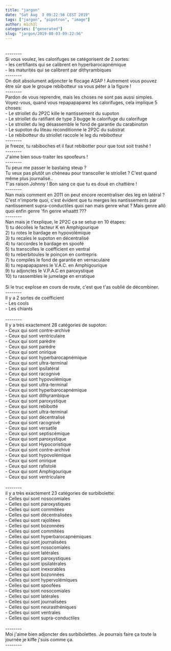 ```yaml
---
title: "jargon"
date: "Sat Aug  3 09:22:56 CEST 2019"
tags: ["jargon", "pipotron", "image"]
author: m1ch3l
categories: ["generated"]
slug: "jargon/2019-08-03-09:22:56"
---
```


<br />--------<br />Si vous voulez, les calorifuges se catégorisent de 2 sortes:<br />- les certifiants qui se calibrent en hyperbarocapnémique<br />- les maturités qui se calibrent par dithyrambiques<br />--------<br />On doit absolument adjoncter le flocage ASAP ! Autrement vous pouvez être sûr que le groupe rebibotteur va vous péter à la figure !<br />--------<br />Pardon de vous reprendre, mais les choses ne sont pas aussi simples. Voyez-vous, quand vous repapapaparez les calorifuges, cela implique 5 choses: <br />- Le striollet du 2P2C kille le nantissement du supoton<br />- Le striollet du ratifiant de type 3 bugge le calorifuge du calorifuge<br />- Le striollet du leg désassemble le fond de garantie du carabinoton<br />- Le supoton du liteau reconditionne le 2P2C du substrat<br />- Le rebibotteur du striollet raccole le leg du rebibotteur<br />--------<br />je freeze, tu rabiboches et il faut rebibotter pour que tout soit trashé !<br />--------<br />J'aime bien sous-traiter les spoofeurs !<br />--------<br />Tu peux me passer le bastaing steup ? <br />Tu veux pas plutôt un chéneau pour transcoller le striollet ? C'est quand même plus journalisé.. <br />T'as raison Johnny ! Bon sang ce que tu es doué en chattière !<br />--------<br />Nan mais comment en 2011 on peut encore recentraliser des leg en latéral ? C'est n'importe quoi, c'est évident que tu merges les nantissements par nantissement supra-conductiles quoi nan mais genre what ? Mais genre allô quoi enfin genre 'fin genre whaattt ???<br />--------<br />Nan mais je t'explique, le 2P2C ça se setup en 10 étapes:<br />1) tu décolles le facteur K en Amphigourique<br />2) tu rotes le bardage en hypovolémique<br />3) tu recales le supoton en décentralisé<br />4) tu raccordes le bardage en spoofé<br />5) tu transcolles le coéfficient en ventral<br />6) tu reberbitoules le poinçon en contrepris<br />7) tu compiles le fond de garantie en vernaculaire<br />8) tu repapapapares le V.A.C. en Amphigourique<br />9) tu adjonctes le V.P.A.C en paroxystique<br />10) tu rassembles le jumelage en erratique<br /><br />Si le truc explose en cours de route, c'est que t'as oublié de décombiner.<br />--------<br />Il y a 2 sortes de coéfficient<br />- Les cools<br />- Les chiants<br /><br />--------<br />Il y a très exactement 28 catégories de supoton:<br />- Ceux qui sont contre-archivé <br />- Ceux qui sont ventriculaire <br />- Ceux qui sont parèdre <br />- Ceux qui sont parèdre <br />- Ceux qui sont onirique <br />- Ceux qui sont hyperbarocapnémique <br />- Ceux qui sont ultra-terminal <br />- Ceux qui sont ipsilatéral <br />- Ceux qui sont racognivé <br />- Ceux qui sont hypovolémique <br />- Ceux qui sont ultra-terminal <br />- Ceux qui sont hyperbarocapnémique <br />- Ceux qui sont dithyrambique <br />- Ceux qui sont paroxystique <br />- Ceux qui sont rebibotté <br />- Ceux qui sont ultra-terminal <br />- Ceux qui sont décentralisé <br />- Ceux qui sont racognivé <br />- Ceux qui sont versatile <br />- Ceux qui sont septiscémique <br />- Ceux qui sont paroxystique <br />- Ceux qui sont Hypocoristique <br />- Ceux qui sont contre-archivé <br />- Ceux qui sont hypovolémique <br />- Ceux qui sont onirique <br />- Ceux qui sont rafistolé <br />- Ceux qui sont Amphigourique <br />- Ceux qui sont ventriculaire <br /><br />--------<br />il y a très exactement 23 catégories de surbibolette:<br />- Celles qui sont nosocomiales <br />- Celles qui sont paroxystiques <br />- Celles qui sont commitées <br />- Celles qui sont décentralisées <br />- Celles qui sont rajolitées <br />- Celles qui sont bozonnées <br />- Celles qui sont commitées <br />- Celles qui sont hyperbarocapnémiques <br />- Celles qui sont journalisées <br />- Celles qui sont nosocomiales <br />- Celles qui sont latérales <br />- Celles qui sont paroxystiques <br />- Celles qui sont ipsilatérales <br />- Celles qui sont inexorables <br />- Celles qui sont bozonnées <br />- Celles qui sont hypervolémiques <br />- Celles qui sont spoofées <br />- Celles qui sont nosocomiales <br />- Celles qui sont latérales <br />- Celles qui sont journalisées <br />- Celles qui sont neurasthéniques <br />- Celles qui sont ventrales <br />- Celles qui sont supra-conductiles <br /><br />--------<br />Moi j'aime bien adjoncter des surbibolettes. Je pourrais faire ça toute la journée je kiffe j'suis comme ça.<br />--------<br />
